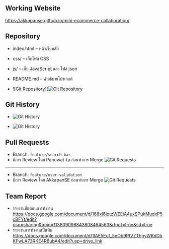 ## Working Website
https://akkapanse.github.io/mini-ecommerce-collaboration/

## Repository
- index.html – หน้าเว็บหลัก
- css/ – เก็บไฟล์ CSS
- js/ – เก็บ JavaScript และ ไฟล์ json
- README.md – คำอธิบายโปรเจกต์

- ![Git Repository](![Git Repository](https://drive.google.com/uc?export=view&id=1wwOm6ozCkiFwz8TtLZEcPqRLXrUZ02zc)


## Git History

- ![Git History](https://drive.google.com/uc?export=view&id=1DvK0Co5t0m5FhrOsSi1b5uTrWE4qqSqQ)

- ![Git History](https://drive.google.com/uc?export=view&id=1k7bCBVqXsSTrH3jYi4TZLWlUygjsas_-)

## Pull Requests
- Branch: `feature/search-bar`
- มีการ Review โดย Panuwat-ta ก่อนทำการ Merge
![Git Requests](https://drive.google.com/uc?export=view&id=1zSK8TIfWaNQWnyfWrGa4Y5KgaoYUvs2x)

---

- Branch: `feature/user-validation`
- มีการ Review โดย AkkapanSE ก่อนทำการ Merge
![Git Requests](https://drive.google.com/uc?export=view&id=1G9h9xRBSU0SUG1JJfKPc2606YXdsDDCV)


## Team Report
- รายงานขั้นตอนการทำงาน
https://docs.google.com/document/d/168xl6iptzWEEiA4uxSPukMudxP5cBFYt/edit?usp=sharing&ouid=113809098843808464563&rtpof=true&sd=true
- รายงานการทำงานเป็นทีม
https://docs.google.com/document/d/1lAE5Eu1_5eOb9PtVZThpyWKdDbKFwLA73RKE4R6ubA4/edit?usp=drive_link




